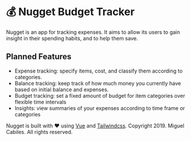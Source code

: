 # :moneybag: Nugget Budget Tracker

Nugget is an app for tracking expenses. It aims to allow its users to gain insight in their spending habits, and to help them save.

## Planned Features
- Expense tracking: specify items, cost, and classify them according to categories.
- Balance tracking: keep track of how much money you currently have based on initial balance and expenses.
- Budget tracking: set a fixed amount of budget for item categories over flexible time intervals
- Insights: view summaries of your expenses according to time frame or categories

Nugget is built with :heart: using [Vue](http://vuejs.org) and [Tailwindcss](http://tailwindcss.com).
Copyright 2019. Miguel Cabiles. All rights reserved.
